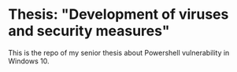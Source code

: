 # Thesis: "Development of viruses and security measures"
This is the repo of my senior thesis about Powershell vulnerability in Windows 10.